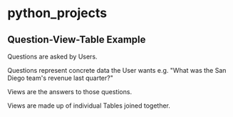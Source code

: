 # python_projects
## Question-View-Table Example

Questions are asked by Users.

Questions represent concrete data the User wants e.g. "What was the San Diego team's revenue last quarter?"

Views are the answers to those questions.

Views are made up of individual Tables joined together.
